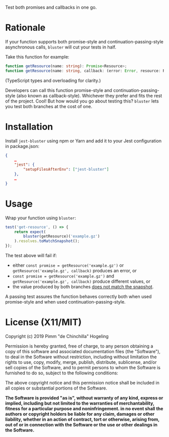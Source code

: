 Test both promises and callbacks in one go.

# Rationale

If your function supports both promise-style and continuation-passing-style asynchronous calls, `bluster` will cut your tests in half.

Take this function for example:
```typescript
function getResource(name: string): Promise<Resource>;
function getResource(name: string, callback: (error: Error, resource: Resource) => void): void;
```
(TypeScript types and overloading for clarity.)

Developers can call this function promise-style and continuation-passing-style (also known as callback-style). Whichever they prefer and fits the rest of the project. Cool! But how would you go about testing this? `bluster` lets you test both branches at the cost of one.

# Installation

Install `jest-bluster` using npm or Yarn and add it to your Jest configuration in package.json:
```json
{
	…
	"jest": {
		"setupFilesAfterEnv": ["jest-bluster"]
	},
	…
}
```

# Usage

Wrap your function using `bluster`:
``` javascript
test('get-resource', () => {
	return expect(
		bluster(getResource)('example.gz')
	).resolves.toMatchSnapshot();
});
```

The test above will fail if:
 * either `const promise = getResource('example.gz')` or `getResource('example.gz', callback)` produces an error, or
 * `const promise = getResource('example.gz')` and `getResource('example.gz', callback)` produce different values, or
 * the value produced by both branches [does not match the snapshot][jest-snapshots].

A passing test assures the function behaves correctly both when used promise-style and when used continuation-passing-style.

# License (X11/MIT)
Copyright (c) 2019 Pimm "de Chinchilla" Hogeling

Permission is hereby granted, free of charge, to any person obtaining a copy of this software and associated documentation files (the "Software"), to deal in the Software without restriction, including without limitation the rights to use, copy, modify, merge, publish, distribute, sublicense, and/or sell copies of the Software, and to permit persons to whom the Software is furnished to do so, subject to the following conditions:

The above copyright notice and this permission notice shall be included in all copies or substantial portions of the Software.

**The Software is provided "as is", without warranty of any kind, express or implied, including but not limited to the warranties of merchantability, fitness for a particular purpose and noninfringement. in no event shall the authors or copyright holders be liable for any claim, damages or other liability, whether in an action of contract, tort or otherwise, arising from, out of or in connection with the Software or the use or other dealings in the Software.**


[jest-snapshots]: https://jestjs.io/docs/snapshot-testing